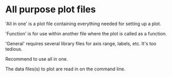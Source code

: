 # All purpose plot files

'All in one' is a plot file containing everything needed for setting up a plot. 

'Function' is for use within another file where the plot is called as a function.

'General' requires several library files for axis range, labels, etc. It's too tedious.

Recommend to use all in one. 

The data files(s) to plot are read in on the command line. 
